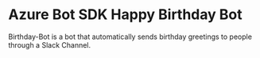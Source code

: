 # Azure Bot SDK Happy Birthday Bot

Birthday-Bot is a bot that automatically sends birthday greetings to people through a Slack Channel.
